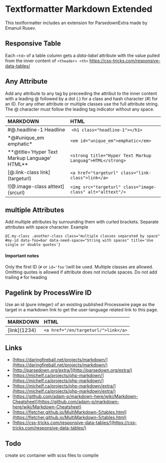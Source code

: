 Textformatter Markdown Extended
===============================

This textformatter includes an extension for ParsedownExtra made by Emanuil Rusev.

## Responsive Table

Each `<td>` of a table column gets a *data-label* attribute with the value pulled from the inner content of `<theader> <th>`
https://css-tricks.com/responsive-data-tables/

## Any Attribute

Add any attribute to any tag by preceeding the attribut to the inner content with a leading @
followed by a dot (.) for a class and hash character (#) for an ID. For any other attribute or multiple classes use the full attribute string. The @ character must follow the leading tag indicator without any space.

| MARKDOWN | HTML |
|:-|:-| 
| \#@.headline-1 Headline | `<h1 class="headline-1"></h1>` |
| \*@#unique_em emphatic* | `<em id="unique_em">emphatic</em>` |
| \*\*@title='Hyper Text Markup Language' HTML** | `<strong title="Hyper Text Markup Languag">HTML</strong>` |
| \[@.link-class link](targeturl) | `<a href="targeturl" class="link-class">link</a>` |
| \!\[@.image-class alttext](srcurl) | `<img src="targeturl" class="image-class" alt="alttext"/>` |

## multiple Attributes
Add multiple attributes by surrounding them with curled brackets. Separate attributes with space character.
Example

```
@{.my-class .another-class class="multiple classes separated by space" #my-id data-foo=bar data-need-space="String with spaces" title='Use single or double quotes'}
```

#### Important notes
Only the first ID (`#` or `id='foo'`)will be used. Multiple classes are allowed. Omitting quotes is allowed if attribute does not include spaces. Do not add trailing `#` for heading

## Pagelink by ProcessWire ID
Use an id (pure integer) of an existing published Processwire page as the target in a markdown link to get the user-language related link to this page.

| MARKDOWN | HTML |
|:-|:-| 
| \[link\](1234)| `<a href="/en/targeturl/">link</a>` |


## Links

+ [https://daringfireball.net/projects/markdown/](https://daringfireball.net/projects/markdown/)
+ [http://parsedown.org/extra/](http://parsedown.org/extra/)
+ [https://michelf.ca/projects/php-markdown/](https://michelf.ca/projects/php-markdown/)
+ [https://michelf.ca/projects/php-markdown/extra/](https://michelf.ca/projects/php-markdown/extra/)
+ [https://github.com/adam-p/markdown-here/wiki/Markdown-Cheatsheet](https://github.com/adam-p/markdown-here/wiki/Markdown-Cheatsheet)
+ [https://fletcher.github.io/MultiMarkdown-5/tables.html](https://fletcher.github.io/MultiMarkdown-5/tables.html)
+ [https://css-tricks.com/responsive-data-tables/](https://css-tricks.com/responsive-data-tables/)

## Todo

create src container with scss files to compile
